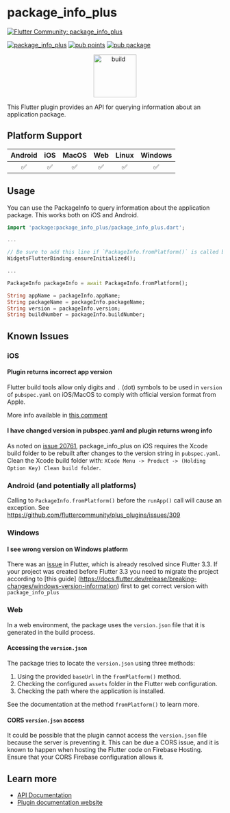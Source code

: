 # package_info_plus

[![Flutter Community: package_info_plus](https://fluttercommunity.dev/_github/header/package_info_plus)](https://github.com/fluttercommunity/community)

[![package_info_plus](https://github.com/fluttercommunity/plus_plugins/actions/workflows/package_info_plus.yaml/badge.svg)](https://github.com/fluttercommunity/plus_plugins/actions/workflows/package_info_plus.yaml)
[![pub points](https://img.shields.io/pub/points/package_info_plus?color=2E8B57&label=pub%20points)](https://pub.dev/packages/package_info_plus/score)
[![pub package](https://img.shields.io/pub/v/package_info_plus.svg)](https://pub.dev/packages/package_info_plus)

<p class="center">
<center><a href="https://flutter.dev/docs/development/packages-and-plugins/favorites" target="_blank" rel="noreferrer noopener"><img src="../../../website/static/img/flutter-favorite-badge.png" width="100" alt="build"></a></center>
</p>

This Flutter plugin provides an API for querying information about an application package.

## Platform Support

| Android |  iOS  | MacOS |  Web  | Linux | Windows |
| :-----: | :---: | :---: | :---: | :---: | :-----: |
|✅|✅|✅|✅|✅|✅|

## Usage

You can use the PackageInfo to query information about the application package. This works both on
iOS and Android.

```dart
import 'package:package_info_plus/package_info_plus.dart';

...

// Be sure to add this line if `PackageInfo.fromPlatform()` is called before runApp()
WidgetsFlutterBinding.ensureInitialized();

...

PackageInfo packageInfo = await PackageInfo.fromPlatform();

String appName = packageInfo.appName;
String packageName = packageInfo.packageName;
String version = packageInfo.version;
String buildNumber = packageInfo.buildNumber;
```

## Known Issues

### iOS

#### Plugin returns incorrect app version

Flutter build tools allow only digits and `.` (dot) symbols to be used in `version`
of `pubspec.yaml` on iOS/MacOS to comply with official version format from Apple.

More info available in [this comment](https://github.com/fluttercommunity/plus_plugins/issues/389#issuecomment-1106764429)

#### I have changed version in pubspec.yaml and plugin returns wrong info

As noted on [issue 20761](https://github.com/flutter/flutter/issues/20761#issuecomment-493434578),
package_info_plus on iOS requires the Xcode build folder to be rebuilt after changes to the version
string in `pubspec.yaml`. Clean the Xcode build folder with:
`XCode Menu -> Product -> (Holding Option Key) Clean build folder`.

### Android (and potentially all platforms)

Calling to `PackageInfo.fromPlatform()` before the `runApp()` call will cause an exception.
See https://github.com/fluttercommunity/plus_plugins/issues/309

### Windows

#### I see wrong version on Windows platform

There was an [issue](https://github.com/flutter/flutter/issues/73652) in Flutter, which is already resolved since Flutter 3.3.
If your project was created before Flutter 3.3 you need to migrate the project according to [this guide] (https://docs.flutter.dev/release/breaking-changes/windows-version-information) first to get correct version with `package_info_plus`

### Web

In a web environment, the package uses the `version.json` file that it is generated in the build process.

#### Accessing the `version.json`

The package tries to locate the `version.json` using three methods:

1. Using the provided `baseUrl` in the `fromPlatform()` method.
2. Checking the configured `assets` folder in the Flutter web configuration.
3. Checking the path where the application is installed.

See the documentation at the method `fromPlatform()` to learn more.

#### CORS `version.json` access

It could be possible that the plugin cannot access the `version.json` file because the server is preventing it.
This can be due a CORS issue, and it is known to happen when hosting the Flutter code on Firebase Hosting.
Ensure that your CORS Firebase configuration allows it.

## Learn more

- [API Documentation](https://pub.dev/documentation/package_info_plus/latest/package_info_plus/package_info_plus-library.html)
- [Plugin documentation website](https://plus.fluttercommunity.dev/docs/package_info_plus/overview/)

